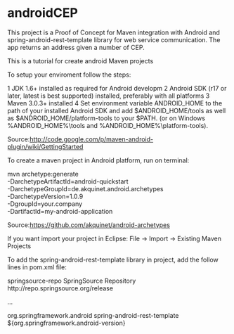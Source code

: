 androidCEP
==========

This project is a Proof of Concept for Maven integration with Android and spring-android-rest-template library for web service communication.
The app returns an address given a number of CEP.

This is a tutorial for create android Maven projects

To setup your enviroment follow the steps:

1 JDK 1.6+ installed as required for Android developm
2 Android SDK (r17 or later, latest is best supported) installed, preferably with all platforms
3 Maven 3.0.3+ installed
4 Set environment variable ANDROID_HOME to the path of your installed Android SDK and add $ANDROID_HOME/tools as well as $ANDROID_HOME/platform-tools to your $PATH. (or on Windows %ANDROID_HOME%\tools and %ANDROID_HOME%\platform-tools).

Source:http://code.google.com/p/maven-android-plugin/wiki/GettingStarted

To create a maven project in Android platform, run on terminal:

mvn archetype:generate \
  -DarchetypeArtifactId=android-quickstart \
  -DarchetypeGroupId=de.akquinet.android.archetypes \
  -DarchetypeVersion=1.0.9 \
  -DgroupId=your.company \
  -DartifactId=my-android-application

Source:https://github.com/akquinet/android-archetypes

If you want import your project in Eclipse:
File -> Import -> Existing Maven Projects

To add the spring-android-rest-template library in project, add the follow lines in pom.xml file:

<repository>
  <id>springsource-repo</id>
  <name>SpringSource Repository</name>
  <url>http://repo.springsource.org/release</url>
</repository>

...

<dependency>
  <groupId>org.springframework.android</groupId>
  <artifactId>spring-android-rest-template</artifactId>
  <version>${org.springframework.android-version}</version>
</dependency>


